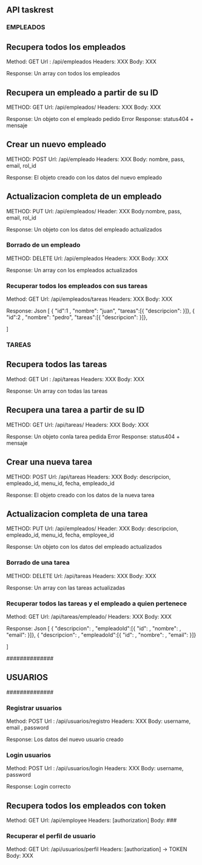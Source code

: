 ## API taskrest

### EMPLEADOS

## Recupera todos los empleados

Method: GET
Url : /api/empleados
Headers: XXX
Body: XXX

Response: Un array con todos los empleados

## Recupera un empleado a partir de su ID

METHOD: GET
Url: /api/empleados/<EMPLEADOID>
Headers: XXX
Body: XXX

Response: Un objeto con el empleado pedido
Error Response: status404 + mensaje

## Crear un nuevo empleado

METHOD: POST
Url: /api/empleado
Headers: XXX
Body: nombre, pass, email, rol_id

Response: El objeto creado con los datos del nuevo empleado

## Actualizacion completa de un empleado

METHOD: PUT
Url: /api/empleados/<EMPLEADOID>
Header: XXX
Body:nombre, pass, email, rol_id

Response: Un objeto con los datos del empleado actualizados

### Borrado de un empleado

METHOD: DELETE
Url: /api/empleados<EMPLEADOID>
Headers: XXX
Body: XXX

Response: Un array con los empleados actualizados

### Recuperar todos los empleados con sus tareas

Method: GET
Url: /api/empleados/tareas
Headers: XXX
Body: XXX

Response: 
Json
[
    { "id":1 , "nombre": "juan", "tareas":[{ "descripcion": }]},
    { "id":2 , "nombre": "pedro", "tareas":[{ "descripcion": }]},


]

### TAREAS

## Recupera todos las tareas

Method: GET
Url : /api/tareas
Headers: XXX
Body: XXX

Response: Un array con todas las tareas

## Recupera una tarea a partir de su ID

METHOD: GET
Url: /api/tareas/<TAREAID>
Headers: XXX
Body: XXX

Response: Un objeto conla tarea pedida
Error Response: status404 + mensaje

## Crear una nueva tarea

METHOD: POST
Url: /api/tareas
Headers: XXX
Body: descripcion, empleado_id, menu_id, fecha, empleado_id

Response: El objeto creado con los datos de la nueva tarea

## Actualizacion completa de una tarea

METHOD: PUT
Url: /api/empleados/<TAREAID>
Header: XXX
Body: descripcion, empleado_id, menu_id, fecha, employee_id

Response: Un objeto con los datos del empleado actualizados

### Borrado de una tarea

METHOD: DELETE
Url: /api/tareas<TAREAID>
Headers: XXX
Body: XXX

Response: Un array con las tareas actualizadas

### Recuperar todos las tareas y el empleado a quien pertenece

Method: GET
Url: /api/tareas/empleado/<EMPLEADOID>
Headers: XXX
Body: XXX

Response: 
Json
[
    { "descripcion": , "empleadoId":[{ "id":  , "nombre": , "email": }]},
    { "descripcion": , "empleadoId":[{ "id":  , "nombre": , "email": }]}

]

##############
## USUARIOS ##
##############

### Registrar usuarios
Method: POST
Url : /api/usuarios/registro
Headers: XXX
Body: username, email , password

Response: Los datos del nuevo usuario creado

### Login usuarios
Method: POST
Url : /api/usuarios/login
Headers: XXX
Body: username, password

Response: Login correcto

## Recupera todos los empleados con token
Method: GET
Url: /api/employee
Headers: [authorization]
Body: ###

### Recuperar el perfil de usuario
Method: GET
Url: /api/usuarios/perfil
Headers: [authorization] -> TOKEN
Body: XXX


